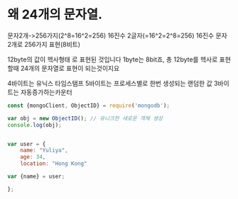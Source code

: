 # 왜 24개의 문자열.
문자2개->256가지(2^8=16^2=256)
16진수 2글자(=16^2=2^8=256)
16진수 문자 2개로 256가지 표현(8비트)

12byte의 값이 헥사형태 로 표현된 것입니다
1byte는 8bit죠, 총 12byte를 헥사로 표현할때 24개의 문자열로 표현이 되는것이지요

4바이트는 유닉스 타임스탬프
5바이트는 프로세스별로 한번 생성되는 랜덤한 값
3바이트는 자동증가하는카운터

```javascript
const {mongoClient, ObjectID} = require('mongodb');

var obj = new ObjectID(); // 유니크한 새로운 객체 생성
console.log(obj);


var user = {
    name: "Yuliya",
    age: 34,
    location: "Hong Kong"

var {name} = user;

};
```
